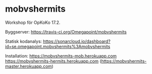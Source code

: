 # mobvshermits

Workshop för OpKoKo 17.2.

Byggserver:
https://travis-ci.org/Omegapoint/mobvshermits

Statisk kodanalys:
https://sonarcloud.io/dashboard?id=se.omegapoint.mobvshermits%3Amobvshermits

Installation:
https://mobvshermits-mob.herokuapp.com
https://mobvshermits-hermits.herokuapp.com
(https://mobvshermits-master.herokuapp.com)
